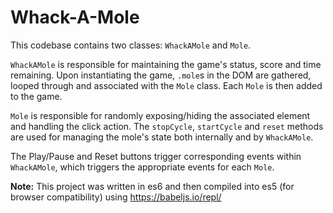 # Whack-A-Mole

This codebase contains two classes: `WhackAMole` and `Mole`.

`WhackAMole` is responsible for maintaining the game's status, score and time remaining. Upon instantiating the game, 
`.mole`s in the DOM are gathered, looped through and associated with the `Mole` class. Each `Mole` is then added to the game.

`Mole` is responsible for randomly exposing/hiding the associated element and handling the click action. The `stopCycle`,
`startCycle` and `reset` methods are used for managing the mole's state both internally and by `WhackAMole`.

The Play/Pause and Reset buttons trigger corresponding events within `WhackAMole`, which triggers the appropriate events for each `Mole`.

**Note:** This project was written in es6 and then compiled into es5 (for browser compatibility) using https://babeljs.io/repl/